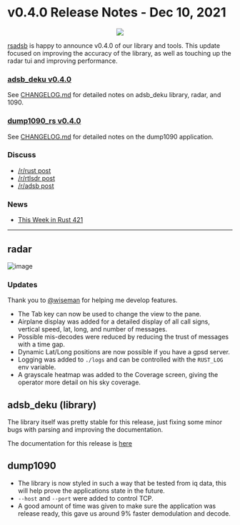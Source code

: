 # v0.4.0 Release Notes - Dec 10, 2021
<p align="center">
  <img src="https://raw.githubusercontent.com/rsadsb/adsb_deku/master/media/logo.png")
</p>

[rsadsb](https://github.com/rsadsb) is happy to announce v0.4.0 of our library and tools.
This update focused on improving the accuracy of the library, as well as touching up the radar tui and
improving performance.

### [adsb_deku v0.4.0](https://github.com/rsadsb/adsb_deku/releases/tag/v0.4.0)

See [CHANGELOG.md](https://github.com/rsadsb/adsb_deku/blob/v0.4.0/CHANGELOG.md) for detailed notes on adsb_deku library, radar, and 1090. 

### [dump1090_rs v0.4.0](https://github.com/rsadsb/dump1090_rs/releases/tag/v0.4.0)

See [CHANGELOG.md](https://github.com/rsadsb/dump1090_rs/blob/v0.4.0/CHANGELOG.md) for detailed notes on the dump1090 application. 


### Discuss
- [/r/rust post](https://www.reddit.com/r/rust/comments/rcig0o/media_view_airplanes_in_the_sky_with_rust/?utm_source=share&utm_medium=web2x&context=3)
- [/r/rtlsdr post](https://www.reddit.com/r/RTLSDR/comments/rciosj/media_view_airplanes_in_the_sky_with_rust/?utm_source=share&utm_medium=web2x&context=3)
- [/r/adsb post](https://www.reddit.com/r/ADSB/comments/rciogi/media_view_airplanes_in_the_sky_with_rust/?utm_source=share&utm_medium=web2x&context=3)

### News
- [This Week in Rust 421](https://this-week-in-rust.org/blog/2021/12/15/this-week-in-rust-421/)

---

## radar
![image](https://raw.githubusercontent.com/rsadsb/adsb_deku/master/media/2021_12_08.gif)

### Updates
Thank you to [@wiseman](https://github.com/wiseman) for helping me develop features.

- The Tab key can now be used to change the view to the pane. 
- Airplane display was added for a detailed display of all call signs, vertical speed, lat, long, and number of messages.
- Possible mis-decodes were reduced by reducing the trust of messages with a time gap.
- Dynamic Lat/Long positions are now possible if you have a gpsd server.
- Logging was added to `./logs` and can be controlled with the `RUST_LOG` env variable.
- A grayscale heatmap was added to the Coverage screen, giving the operator more detail on his sky coverage.

## adsb_deku (library)
The library itself was pretty stable for this release, just fixing some minor bugs with parsing and improving
the documentation.

The documentation for this release is [here](https://docs.rs/adsb_deku/0.4.0/adsb_deku/)

## dump1090
- The library is now styled in such a way that be tested from iq data, this will help prove the applications state
in the future.
- `--host` and `--port` were added to control TCP.
- A good amount of time was given to make sure the application was release ready, this gave us around 9% faster demodulation and decode.
